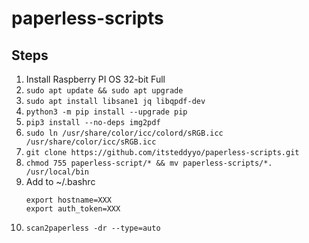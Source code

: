 # paperless-scripts

## Steps
1. Install Raspberry PI OS 32-bit Full
2. ```sudo apt update && sudo apt upgrade```
3. ```sudo apt install libsane1 jq libqpdf-dev```
4. ```python3 -m pip install --upgrade pip```
5. ```pip3 install --no-deps img2pdf```
6. ```sudo ln /usr/share/color/icc/colord/sRGB.icc /usr/share/color/icc/sRGB.icc```
7. ```git clone https://github.com/itsteddyyo/paperless-scripts.git```
8. ```chmod 755 paperless-script/* && mv paperless-scripts/*. /usr/local/bin```
9. Add to ~/.bashrc
    ```
    export hostname=XXX
    export auth_token=XXX
    ```
10. ```scan2paperless -dr --type=auto```